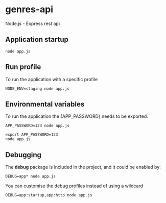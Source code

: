 # genres-api
Node.js - Express rest api

## Application startup
```
node app.js
```

## Run profile
To run the application with a specific profile
```
NODE_ENV=staging node app.js
```

## Environmental variables
To run the application the {APP_PASSWORD} needs to be exported.
```
APP_PASSWORD=123 node app.js
```

```
export APP_PASSWORD=123
node app.js
```

## Debugging
The **debug** package is included in the project, and it could be enabled by:
```
DEBUG=app* node app.js
```
 You can customise the debug profiles instead of using a wildcard
```
DEBUG=app:startup,app:http node app.js
```
